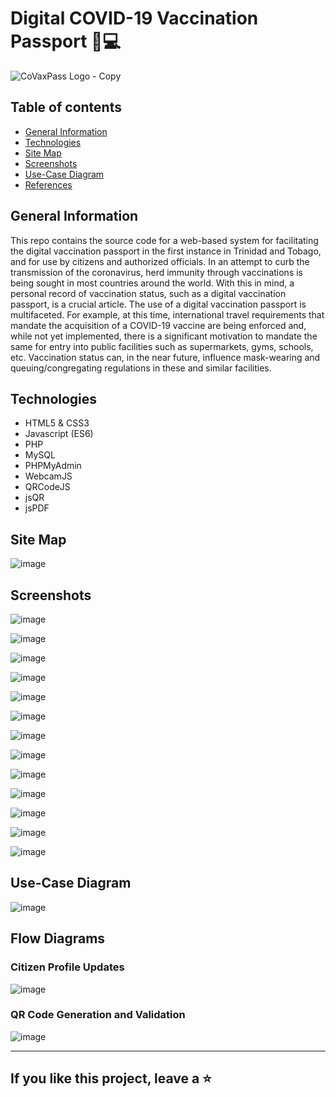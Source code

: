# Digital COVID-19 Vaccination Passport 💉💻

![CoVaxPass Logo - Copy](https://user-images.githubusercontent.com/55777067/159198294-b6046443-22c7-4a4a-b665-2539aa155dbb.PNG)

## Table of contents
* [General Information](#general-info)
* [Technologies](#technologies)
* [Site Map](#site-map)
* [Screenshots](#screenshots)
* [Use-Case Diagram](#use-case)
* [References](#references)

## General Information
This repo contains the source code for a web-based system for facilitating the digital vaccination passport in the first instance in Trinidad and Tobago, and for use by citizens and authorized officials. In an attempt to curb the transmission of the coronavirus, herd immunity through vaccinations is being sought in most countries around the world. With this in mind, a personal record of vaccination status, such as a digital vaccination passport, is a crucial article. The use of a digital vaccination passport is multifaceted. For example, at this time, international travel requirements that mandate the acquisition of a COVID-19 vaccine are being enforced and, while not yet implemented, there is a significant motivation to mandate the same for entry into public facilities such as supermarkets, gyms, schools, etc. Vaccination status can, in the near future, influence mask-wearing and queuing/congregating regulations in these and similar facilities. 

## Technologies

- HTML5 & CSS3
- Javascript (ES6)
- PHP
- MySQL
- PHPMyAdmin
- WebcamJS
- QRCodeJS
- jsQR
- jsPDF

## Site Map

![image](https://user-images.githubusercontent.com/55777067/161369116-077e78a1-758b-4f99-84d7-dc3bf2801b76.png)

## Screenshots

![image](https://user-images.githubusercontent.com/55777067/168417872-4a8febe7-7889-44a6-ae9f-24193848ba7b.png)

![image](https://user-images.githubusercontent.com/55777067/168417746-6b60499d-4500-4543-b076-e45d79054f7f.png)

![image](https://user-images.githubusercontent.com/55777067/168417736-748a3bd8-bfd8-4c27-b4dc-12e074e13ccd.png)

![image](https://user-images.githubusercontent.com/55777067/168418119-bd8f80fc-cd70-4d4d-adb0-b17350b4222f.png)

![image](https://user-images.githubusercontent.com/55777067/168417713-9f5bcb32-2791-4f86-946f-715a10041707.png)

![image](https://user-images.githubusercontent.com/55777067/168417728-a00825e0-7762-45a3-b617-3f565a13a109.png)

![image](https://user-images.githubusercontent.com/55777067/168417754-6f8cdeaa-1362-4727-bb49-30b013ba286c.png)

![image](https://user-images.githubusercontent.com/55777067/168417760-8ec4ea64-0ae4-415d-b85e-3a63e9482756.png)

![image](https://user-images.githubusercontent.com/55777067/168417765-38fb1ae5-21fd-4a7d-8b3f-a3a57bef3928.png)

![image](https://user-images.githubusercontent.com/55777067/168417771-31919cce-c07f-48ad-b679-107a8ad8fc4e.png)

![image](https://user-images.githubusercontent.com/55777067/168417785-15e58eb3-9214-4529-8923-19fa9b61826a.png)

![image](https://user-images.githubusercontent.com/55777067/168417918-2552732c-5453-4ec3-aa22-fa3b7ce9264e.png)

![image](https://user-images.githubusercontent.com/55777067/168418156-dc940cee-4906-4dca-a313-6c23747f291c.png)


## Use-Case Diagram

![image](https://user-images.githubusercontent.com/55777067/150393667-98491f7d-f2fc-4573-8ca0-e5161749e268.png)

## Flow Diagrams

### Citizen Profile Updates

![image](https://user-images.githubusercontent.com/55777067/150393794-c9ecf210-63d6-4e33-946d-3e94c075afbb.png)

### QR Code Generation and Validation

![image](https://user-images.githubusercontent.com/55777067/150393895-a38b55e3-0213-4d52-ba22-1f17423de35b.png)


<hr>

## If you like this project, leave a ⭐
